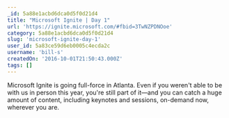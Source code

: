```yaml
---
_id: 5a88e1acbd6dca0d5f0d21d4
title: "Microsoft Ignite | Day 1"
url: 'https://ignite.microsoft.com/#fbid=3TwNZPDNOoe'
category: 5a88e1acbd6dca0d5f0d21d4
slug: 'microsoft-ignite-day-1'
user_id: 5a83ce59d6eb0005c4ecda2c
username: 'bill-s'
createdOn: '2016-10-01T21:50:43.000Z'
tags: []
---
```


Microsoft Ignite is going full-force in Atlanta. Even if you weren't able to be with us in person this year, you're still part of it—and you can catch a huge amount of content, including keynotes and sessions, on-demand now, wherever you are.
